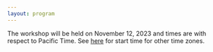 ```yaml
---
layout: program
---
```


<p>The workshop will be held on November 12, 2023 and times are with respect to Pacific Time. See <a href="https://www.timeanddate.com/worldclock/fixedtime.html?msg=RLEM+Workshop+2023&iso=20231112T16" target="_blank">here</a> for start time for other time zones.</p>